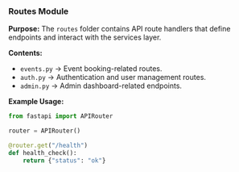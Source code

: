 ### Routes Module

**Purpose:**
The `routes` folder contains API route handlers that define endpoints and interact with the services layer.

**Contents:**
- `events.py` → Event booking-related routes.
- `auth.py` → Authentication and user management routes.
- `admin.py` → Admin dashboard-related endpoints.

**Example Usage:**
```python
from fastapi import APIRouter

router = APIRouter()

@router.get("/health")
def health_check():
    return {"status": "ok"}
```
